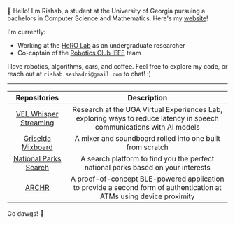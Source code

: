 👋 Hello! I'm Rishab, a student at the University of Georgia pursuing a bachelors in Computer Science and Mathematics. Here's my [website](https://rishabseshadri.github.io/)!

I'm currently:
- Working at the [HeRO Lab](https://herolab.org/) as an undergraduate researcher
- Co-captain of the [Robotics Club IEEE](https://github.com/Robotics-IEEE/ieee-2025) team

I love robotics, algorithms, cars, and coffee. Feel free to explore my code, or reach out at `rishab.seshadri@gmail.com` to chat! :)

---------------------------------------
| Repositories | Description |
| :---:   | :---: |
| [VEL Whisper Streaming](https://github.com/RishabSeshadri/vel-whisper-streaming) | Research at the UGA Virtual Experiences Lab, exploring ways to reduce latency in speech communications with AI models  |
| [Griselda Mixboard](https://github.com/RishabSeshadri/GRISELDA) | A mixer and soundboard rolled into one built from scratch |
| [National Parks Search](https://github.com/RishabSeshadri/NationalParkSearch) | A search platform to find you the perfect national parks based on your interests |
| [ARCHR](https://github.com/RishabSeshadri/ARCHR) | A proof-of-concept BLE-powered application to provide a second form of authentication at ATMs using device proximity |

Go dawgs! 🐶
<!--
**RishabSeshadri/rishabseshadri** is a ✨ _special_ ✨ repository because its `README.md` (this file) appears on your GitHub profile.

Here are some ideas to get you started:

- 🔭 I’m currently working on ...
- 🌱 I’m currently learning ...
- 👯 I’m looking to collaborate on ...
- 🤔 I’m looking for help with ...
- 💬 Ask me about ...
- 📫 How to reach me: ...
- 😄 Pronouns: ...
- ⚡ Fun fact: ...
-->

